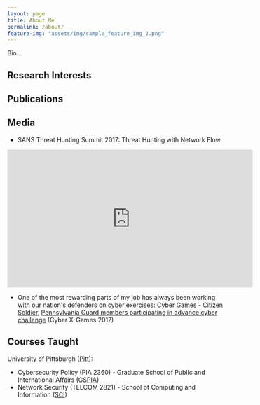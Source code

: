 ```yaml
---
layout: page
title: About Me
permalink: /about/
feature-img: "assets/img/sample_feature_img_2.png"
---
```


Bio...

## Research Interests

## Publications

## Media

- SANS Threat Hunting Summit 2017: Threat Hunting with Network Flow
<iframe width="560" height="315" src="https://www.youtube.com/embed/czvMyP5aDfI" frameborder="0" allow="accelerometer; autoplay; clipboard-write; encrypted-media; gyroscope; picture-in-picture" allowfullscreen></iframe>

- One of the most rewarding parts of my job has always been working with our nation's defenders on cyber exercises: [Cyber Games - Citizen Soldier](https://citizen-soldiermagazine.com/cyber-games/),
[Pennsylvania Guard members participating in advance cyber challenge](https://www.nationalguard.mil/News/Article-View/Article/1219511/pennsylvania-guard-members-participating-in-advance-cyber-challenge/) (Cyber X-Games 2017)

## Courses Taught

University of Pittsburgh ([Pitt](https://www.pitt.edu/)):
- Cybersecurity Policy (PIA 2360) - Graduate School of Public and International Affairs ([GSPIA](https://www.gspia.pitt.edu/))
- Network Security (TELCOM 2821) - School of Computing and Information ([SCI](https://www.sci.pitt.edu/))